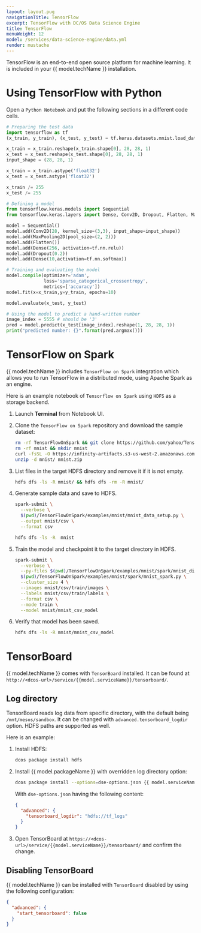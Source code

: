```yaml
---
layout: layout.pug
navigationTitle: TensorFlow
excerpt: TensorFlow with DC/OS Data Science Engine
title: TensorFlow
menuWeight: 12
model: /services/data-science-engine/data.yml
render: mustache
---
```

TensorFlow is an end-to-end open source platform for machine learning. It is included in your {{ model.techName }} installation.

# Using TensorFlow with Python

Open a `Python Notebook` and put the following sections in a different code cells.

```python
# Preparing the test data
import tensorflow as tf
(x_train, y_train), (x_test, y_test) = tf.keras.datasets.mnist.load_data()

x_train = x_train.reshape(x_train.shape[0], 28, 28, 1)
x_test = x_test.reshape(x_test.shape[0], 28, 28, 1)
input_shape = (28, 28, 1)

x_train = x_train.astype('float32')
x_test = x_test.astype('float32')

x_train /= 255
x_test /= 255
```
```python
# Defining a model
from tensorflow.keras.models import Sequential
from tensorflow.keras.layers import Dense, Conv2D, Dropout, Flatten, MaxPooling2D

model = Sequential()
model.add(Conv2D(28, kernel_size=(3,3), input_shape=input_shape))
model.add(MaxPooling2D(pool_size=(2, 2)))
model.add(Flatten())
model.add(Dense(256, activation=tf.nn.relu))
model.add(Dropout(0.2))
model.add(Dense(10,activation=tf.nn.softmax))
```
```python
# Training and evaluating the model
model.compile(optimizer='adam',
              loss='sparse_categorical_crossentropy',
              metrics=['accuracy'])
model.fit(x=x_train,y=y_train, epochs=10)

model.evaluate(x_test, y_test)
```
```python
# Using the model to predict a hand-written number
image_index = 5555 # should be '3'
pred = model.predict(x_test[image_index].reshape(1, 28, 28, 1))
print("predicted number: {}".format(pred.argmax()))
```

# TensorFlow on Spark

{{ model.techName }} includes `TensorFlow on Spark` integration which allows you to run TensorFlow in a distributed mode, using Apache Spark as an engine.

Here is an example notebook of `Tensorflow on Spark` using `HDFS` as a storage backend. 

1. Launch **Terminal** from Notebook UI.

1. Clone the `TensorFlow on Spark` repository and download the sample dataset:

    ```bash
    rm -rf TensorFlowOnSpark && git clone https://github.com/yahoo/TensorFlowOnSpark
    rm -rf mnist && mkdir mnist
    curl -fsSL -O https://infinity-artifacts.s3-us-west-2.amazonaws.com/jupyter/mnist.zip
    unzip -d mnist/ mnist.zip
    ```

1. List files in the target HDFS directory and remove it if it is not empty.

    ```bash
    hdfs dfs -ls -R mnist/ && hdfs dfs -rm -R mnist/
    ```

1. Generate sample data and save to HDFS.

    ```bash
    spark-submit \
      --verbose \
      $(pwd)/TensorFlowOnSpark/examples/mnist/mnist_data_setup.py \
      --output mnist/csv \
      --format csv

    hdfs dfs -ls -R  mnist
    ```

1. Train the model and checkpoint it to the target directory in HDFS.

    ```bash
    spark-submit \
      --verbose \
      --py-files $(pwd)/TensorFlowOnSpark/examples/mnist/spark/mnist_dist.py \
      $(pwd)/TensorFlowOnSpark/examples/mnist/spark/mnist_spark.py \
      --cluster_size 4 \
      --images mnist/csv/train/images \
      --labels mnist/csv/train/labels \
      --format csv \
      --mode train \
      --model mnist/mnist_csv_model
    ```

1. Verify that model has been saved.

    ```bash
    hdfs dfs -ls -R mnist/mnist_csv_model
    ```

# TensorBoard

{{ model.techName }} comes with `TensorBoard` installed. It can be found at
`http://<dcos-url>/service/{{model.serviceName}}/tensorboard/`.

## Log directory

TensorBoard reads log data from specific directory, with the default being `/mnt/mesos/sandbox`. It can be changed
with `advanced.tensorboard_logdir` option. HDFS paths are supported as well.

Here is an example:

1. Install HDFS:

    ```bash
    dcos package install hdfs
    ```

1. Install {{ model.packageName }} with overridden log directory option:

    ```bash
    dcos package install --options=dse-options.json {{ model.serviceName }}
   ```

    With `dse-options.json` having the following content:

    ```json
    {
      "advanced": {
        "tensorboard_logdir": "hdfs://tf_logs"
      }
    }
    ```

1. Open TensorBoard at `https://<dcos-url>/service/{{model.serviceName}}/tensorboard/` and confirm the change.

## Disabling TensorBoard

{{ model.techName }} can be installed with `TensorBoard` disabled by using the following configuration:

```json
{
  "advanced": {
    "start_tensorboard": false
  }
}
```
